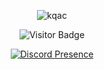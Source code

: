 <p align="center">
  <img align="center"
  src="https://github-readme-stats.vercel.app/api?username=kqac&show_icons=true&theme=panda"
  alt="kqac"/>
</p>

<p align="center">
  <img align="center" src="https://visitor-badge.laobi.icu/badge?page_id=kqac.visitor-badge&left_color=%282A36&right_color=%23FF6E96" alt="Visitor Badge"/>
</p>

<p align="center">
  <a href="https://discord.com/users/1108114275064610857">
    <img src="https://lanyard.cnrad.dev/api/1108114275064610857?idleMessage=in%20the%20studio%20and%20im%20eatin%20cheerios" alt="Discord Presence"/>
  </a>
</p>
